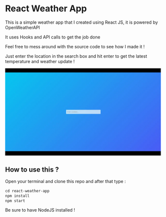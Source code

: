 # React Weather App

This is a simple weather app that I created using React JS, it is powered by OpenWeatherAPI

It uses Hooks and API calls to get the job done

Feel free to mess around with the source code to see how I made it !

Just enter the location in the search box and hit enter to get the latest temperature and weather update !

![Alt Text](https://raw.githubusercontent.com/asifridwan/react-weather-app/main/screens/app_demo.gif)

How to use this ?
-------------------
Open your terminal and clone this repo and after that type :

```
cd react-weather-app
npm install
npm start
```
Be sure to have NodeJS installed !
